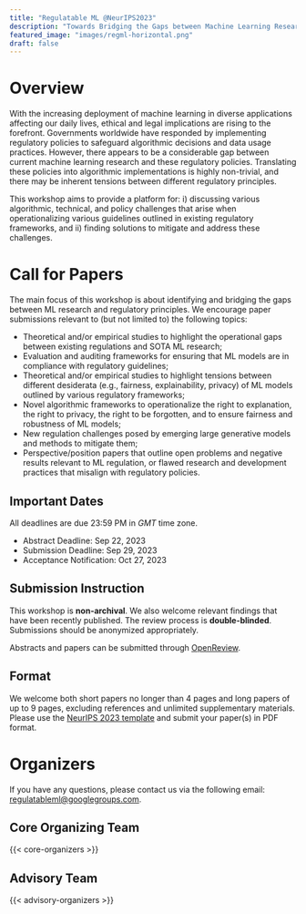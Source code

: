 ```yaml
---
title: "Regulatable ML @NeurIPS2023"
description: "Towards Bridging the Gaps between Machine Learning Research and Regulations"
featured_image: "images/regml-horizontal.png"
draft: false
---
```



# Overview

With the increasing deployment of machine learning in diverse applications affecting our daily lives, ethical and legal implications are rising to the forefront. Governments worldwide have responded by implementing regulatory policies to safeguard algorithmic decisions and data usage practices. However, there appears to be a considerable gap between current machine learning research and these regulatory policies. Translating these policies into algorithmic implementations is highly non-trivial, and there may be inherent tensions between different regulatory principles.

This workshop aims to provide a platform for: i) discussing various algorithmic, technical, and policy challenges that arise when operationalizing various guidelines outlined in existing regulatory frameworks, and ii) finding solutions to mitigate and address these challenges.


# Call for Papers
The main focus of this workshop is about identifying and bridging the gaps between ML research and regulatory principles. We encourage paper submissions relevant to (but not limited to) the following topics:
- Theoretical and/or empirical studies to highlight the operational gaps between existing regulations and SOTA ML research;
- Evaluation and auditing frameworks for ensuring that ML models are in compliance with regulatory guidelines;
- Theoretical and/or empirical studies to highlight tensions between different desiderata (e.g., fairness, explainability, privacy) of ML models outlined by various regulatory frameworks;
- Novel algorithmic frameworks to operationalize the right to explanation, the right to privacy, the right to be forgotten, and to ensure fairness and robustness of ML models;
- New regulation challenges posed by emerging large generative models and methods to mitigate them;
- Perspective/position papers that outline open problems and negative results relevant to ML regulation, or flawed research and development practices that misalign with regulatory policies. 


## Important Dates

All deadlines are due 23:59 PM in *GMT* time zone.

- Abstract Deadline: Sep 22, 2023
- Submission Deadline: Sep 29, 2023
- Acceptance Notification: Oct 27, 2023

## Submission Instruction

This workshop is **non-archival**. We also welcome relevant findings that have been recently published. The review process is **double-blinded**. Submissions should be anonymized appropriately. 

Abstracts and papers can be submitted through [OpenReview](https://openreview.net/group?id=NeurIPS.cc/2023/Workshop/RegML).

## Format

We welcome both short papers no longer than 4 pages and long papers of up to 9 pages, excluding references and unlimited supplementary materials. Please use the [NeurIPS 2023 template](https://neurips.cc/Conferences/2023/PaperInformation/StyleFiles) and submit your paper(s) in PDF format.

# Organizers

If you have any questions, please contact us via the following email: [regulatableml@googlegroups.com](mailto:regulatableml@googlegroups.com).

## Core Organizing Team

{{< core-organizers >}}

## Advisory Team

{{< advisory-organizers >}}

